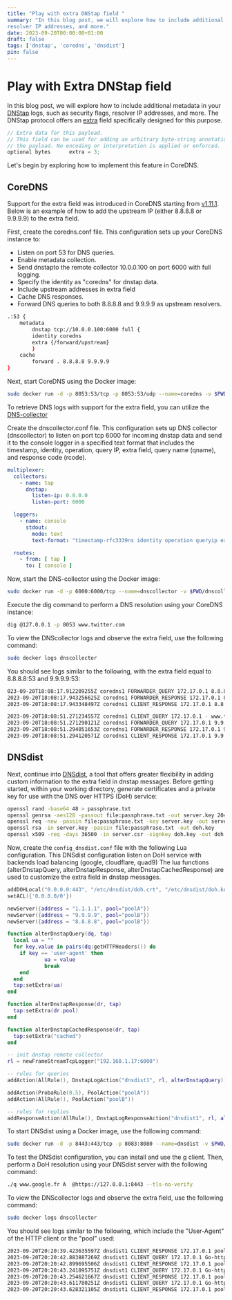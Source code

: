 ```yaml
---
title: "Play with extra DNStap field "
summary: "In this blog post, we will explore how to include additional metadata in your DNsStap logs, such as security flags, 
resolver IP addresses, and more."
date: 2023-09-20T00:00:00+01:00
draft: false
tags: ['dnstap', 'coredns', 'dnsdist']
pin: false
---
```


# Play with Extra DNStap field

In this blog post, we will explore how to include additional metadata in your [DNStap](https://dnstap.info/) logs, such as security flags, resolver IP addresses, and more.
The DNStap protocol offers an [extra](https://github.com/dnstap/dnstap.pb/blob/master/dnstap.proto#L37) field specifically designed for this purpose.

```c
// Extra data for this payload.
// This field can be used for adding an arbitrary byte-string annotation to
// the payload. No encoding or interpretation is applied or enforced.
optional bytes      extra = 3;
```

Let's begin by exploring how to implement this feature in CoreDNS.

## CoreDNS

Support for the extra field was introduced in CoreDNS starting from [v1.11.1](https://github.com/coredns/coredns/releases/tag/v1.11.1).
Below is an example of how to add the upstream IP (either 8.8.8.8 or 9.9.9.9) to the extra field.

First, create the coredns.conf file. This configuration sets up your CoreDNS instance to:

- Listen on port 53 for DNS queries.
- Enable metadata collection.
- Send dnstapto the remote collector 10.0.0.100 on port 6000 with full logging.
- Specify the identity as "coredns" for dnstap data.
- Include upstream addresses in extra field
- Cache DNS responses.
- Forward DNS queries to both 8.8.8.8 and 9.9.9.9 as upstream resolvers.

```bash
.:53 {
	metadata
        dnstap tcp://10.0.0.100:6000 full {
		identity coredns
		extra {/forward/upstream}
        }
	cache
        forward . 8.8.8.8 9.9.9.9
}
```

Next, start CoreDNS using the Docker image:

```bash
sudo docker run -d -p 8053:53/tcp -p 8053:53/udp --name=coredns -v $PWD/coredns.conf:/config.conf coredns/coredns:1.11.1 -conf /config.conf
```

To retrieve DNS logs with support for the extra field, you can utilize the [DNS-collector](https://github.com/dmachard/go-dnscollector)

Create the dnscollector.conf file. This configuration sets up DNS collector (dnscollector) to listen on port tcp 6000 for incoming dnstap data and send it to the console logger in a specified text format that includes the timestamp, identity, operation, query IP, extra field, query name (qname), and response code (rcode).

```yaml
multiplexer:
  collectors:
    - name: tap
      dnstap:
        listen-ip: 0.0.0.0
        listen-port: 6000

  loggers:
    - name: console
      stdout:
        mode: text
        text-format: "timestamp-rfc3339ns identity operation queryip extra qname rcode"

  routes:
    - from: [ tap ]
      to: [ console ]  
```

Now, start the DNS-collector using the Docker image:

```bash
sudo docker run -d -p 6000:6000/tcp --name=dnscollector -v $PWD/dnscollector.conf:/config.conf dmachard/go-dnscollector:v0.36.0 -config /config.conf
```

Execute the dig command to perform a DNS resolution using your CoreDNS instance:

```bash
dig @127.0.0.1 -p 8053 www.twitter.com
```

To view the DNScollector logs and observe the extra field, use the following command:

```bash
sudo docker logs dnscollector
```

You should see logs similar to the following, with the extra field equal to 8.8.8.8:53 and 9.9.9.9:53:

```bash
023-09-20T18:08:17.912209255Z coredns1 FORWARDER_QUERY 172.17.0.1 8.8.8.8:53 www.google.com NOERROR
2023-09-20T18:08:17.943256625Z coredns1 FORWARDER_RESPONSE 172.17.0.1 8.8.8.8:53 www.google.com NOERROR
2023-09-20T18:08:17.943348497Z coredns1 CLIENT_RESPONSE 172.17.0.1 8.8.8.8:53 www.google.com NOERROR

2023-09-20T18:08:51.271234557Z coredns1 CLIENT_QUERY 172.17.0.1 - www.twitter.com NOERROR
2023-09-20T18:08:51.271290121Z coredns1 FORWARDER_QUERY 172.17.0.1 9.9.9.9:53 www.twitter.com NOERROR
2023-09-20T18:08:51.294051653Z coredns1 FORWARDER_RESPONSE 172.17.0.1 9.9.9.9:53 www.twitter.com NOERROR
2023-09-20T18:08:51.294120571Z coredns1 CLIENT_RESPONSE 172.17.0.1 9.9.9.9:53 www.twitter.com NOERROR
```

## DNSdist

Next, continue into [DNSdist](https://dnsdist.org), a tool that offers greater flexibility in adding custom information to the extra field in dnstap messages.
Before getting started, within your working directory, generate certificates and a private key for use with the DNS over HTTPS (DoH) service:

```bash
openssl rand -base64 48 > passphrase.txt
openssl genrsa -aes128 -passout file:passphrase.txt -out server.key 2048
openssl req -new -passin file:passphrase.txt -key server.key -out server.csr -subj "/C=FR/O=krkr/OU=Domain Control Validated/CN=*.test.dev"
openssl rsa -in server.key -passin file:passphrase.txt -out doh.key
openssl x509 -req -days 36500 -in server.csr -signkey doh.key -out doh.crt
```

Now, create the `config_dnsdist.conf` file with the following Lua configuration.
This DNSdist configuration listen on DoH service with backends load balancing (google, cloudflare, quad9)
The lua functions (alterDnstapQuery, alterDnstapResponse, alterDnstapCachedResponse) are used to customize the extra field in dnstap messages.

```lua
addDOHLocal("0.0.0.0:443", "/etc/dnsdist/doh.crt", "/etc/dnsdist/doh.key", "/dns-query", {keepIncomingHeaders=true})
setACL({'0.0.0.0/0'})

newServer({address = "1.1.1.1", pool="poolA"})
newServer({address = "9.9.9.9", pool="poolB"})
newServer({address = "8.8.8.8", pool="poolB"})

function alterDnstapQuery(dq, tap)
  local ua = ""
  for key,value in pairs(dq:getHTTPHeaders()) do
    if key == 'user-agent' then
            ua = value
            break
    end
  end
  tap:setExtra(ua)
end

function alterDnstapResponse(dr, tap)
  tap:setExtra(dr.pool)
end

function alterDnstapCachedResponse(dr, tap)
  tap:setExtra("cached")
end

-- init dnstap remote collector
rl = newFrameStreamTcpLogger("192.168.1.17:6000")

-- rules for queries
addAction(AllRule(), DnstapLogAction("dnsdist1", rl, alterDnstapQuery))

addAction(ProbaRule(0.5), PoolAction("poolA"))
addAction(AllRule(), PoolAction("poolB"))

-- rules for replies
addResponseAction(AllRule(), DnstapLogResponseAction("dnsdist1", rl, alterDnstapResponse))
```

To start DNSdist using a Docker image, use the following command:

```bash
sudo docker run -d -p 8443:443/tcp -p 8083:8080 --name=dnsdist -v $PWD/:/etc/dnsdist/:ro powerdns/dnsdist-18:1.8.1
```

To test the DNSdist configuration, you can install and use the [q](https://github.com/natesales/q) client. 
Then, perform a DoH resolution using your DNSdist server with the following command:

```bash
./q www.google.fr A  @https://127.0.0.1:8443 --tls-no-verify
```

To view the DNScollector logs and observe the extra field, use the following command:

```bash
sudo docker logs dnscollector
```

You should see logs similar to the following, which include the "User-Agent" of the HTTP client or the "pool" used:

```bash
2023-09-20T20:20:39.423635597Z dnsdist1 CLIENT_RESPONSE 172.17.0.1 poolA www.google.fr NOERROR
2023-09-20T20:20:42.883887269Z dnsdist1 CLIENT_QUERY 172.17.0.1 Go-http-client/1.1 www.google.fr NOERROR
2023-09-20T20:20:42.899695506Z dnsdist1 CLIENT_RESPONSE 172.17.0.1 poolA www.google.fr NOERROR
2023-09-20T20:20:43.241895751Z dnsdist1 CLIENT_QUERY 172.17.0.1 Go-http-client/1.1 www.google.fr NOERROR
2023-09-20T20:20:43.254621667Z dnsdist1 CLIENT_RESPONSE 172.17.0.1 poolA www.google.fr NOERROR
2023-09-20T20:20:43.611780251Z dnsdist1 CLIENT_QUERY 172.17.0.1 Go-http-client/1.1 www.google.fr NOERROR
2023-09-20T20:20:43.628321105Z dnsdist1 CLIENT_RESPONSE 172.17.0.1 poolB www.google.fr NOERROR
```
